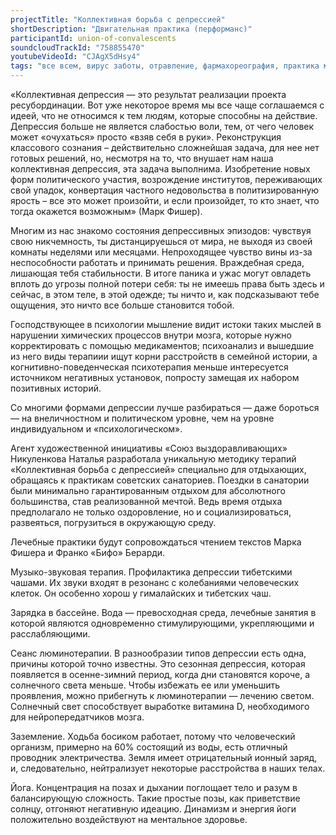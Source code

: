```yaml
---
projectTitle: "Коллективная борьба с депрессией"
shortDescription: "Двигательная практика (перформанс)"
participantId: union-of-convalescents
soundcloudTrackId: "758855470"
youtubeVideoId: "CJAgX5dHsy4"
tags: "все всем, вирус заботы, отравление, фармахореография, практика маленьких движений, санаторий, недомогание"
---
```

«Коллективная депрессия — это результат реализации проекта ресубординации. Вот уже некоторое время мы все чаще соглашаемся с идеей, что не относимся к тем людям, которые способны на действие. Депрессия больше не является слабостью воли, тем, от чего человек может «очухаться» просто «взяв себя в руки». Реконструкция классового сознания – действительно сложнейшая задача, для нее нет готовых решений, но, несмотря на то, что внушает нам наша коллективная депрессия, эта задача выполнима. Изобретение новых форм политического участия, возрождение институтов, переживающих свой упадок, конвертация частного недовольства в политизированную ярость – все это может произойти, и если произойдет, то кто знает, что тогда окажется возможным» (Марк Фишер).

Многим из нас знакомо состояния депрессивных эпизодов: чувствуя свою никчемность, ты дистанцируешься от мира, не выходя из своей комнаты неделями или месяцами. Непроходящее чувство вины из-за неспособности работать и принимать решения. Враждебная среда, лишающая тебя стабильности. В итоге паника и ужас могут овладеть вплоть до угрозы полной потери себя: ты не имеешь права быть здесь и сейчас, в этом теле, в этой одежде; ты ничто и, как подсказывают тебе ощущения, это ничто все больше становится тобой.

Господствующее в психологии мышление видит истоки таких мыслей в нарушении химических процессов внутри мозга, которые нужно корректировать с помощью медикаментов; психоанализ и вышедшие из него виды терапиии ищут корни расстройств в семейной истории, а когнитивно-поведенческая психотерапия меньше интересуется источником негативных установок, попросту замещая их набором позитивных историй.

Со многими формами депрессии лучше разбираться — даже бороться — на внеличностном и политическом уровне, чем на уровне индивидуальном и «психологическом».

Агент художественной инициативы «Союз выздоравливающих» Никуленкова Наталья разработала уникальную методику терапий «Коллективная борьба с депрессией» специально для отдыхающих, обращаясь к практикам советских санаториев. Поездки в санатории были минимально гарантированным отдыхом для абсолютного большинства, став реализованной мечтой. Ведь время отдыха предполагало не только оздоровление, но и социализироваться, развеяться, погрузиться в окружающую среду.

Лечебные практики будут сопровождаться чтением текстов Марка Фишера и Франко «Бифо» Берарди.

Музыко-звуковая терапия. Профилактика депрессии тибетскими чашами. Их звуки входят в резонанс с колебаниями человеческих клеток. Он особенно хорош у гималайских и тибетских чаш.

Зарядка в бассейне. Вода — превосходная среда, лечебные занятия в которой являются одновременно стимулирующими, укрепляющими и расслабляющими.

Сеанс люминотерапии. В разнообразии типов депрессии есть одна, причины которой точно известны. Это сезонная депрессия, которая появляется в осенне-зимний период, когда дни становятся короче, а солнечного света меньше. Чтобы избежать ее или уменьшить проявления, можно прибегнуть к люминотерапии — лечению светом. Солнечный свет способствует выработке витамина D, необходимого для нейропередатчиков мозга.

Заземление. Ходьба босиком работает, потому что человеческий организм, примерно на 60% состоящий из воды, есть отличный проводник электричества. Земля имеет отрицательный ионный заряд, и, следовательно, нейтрализует некоторые расстройства в наших телах.

Йога. Концентрация на позах и дыхании поглощает тело и разум в балансирующую сложность. Такие простые позы, как приветствие солнцу, отгоняют негативную идеацию. Динамизм и энергия йоги положительно воздействуют на ментальное здоровье.
